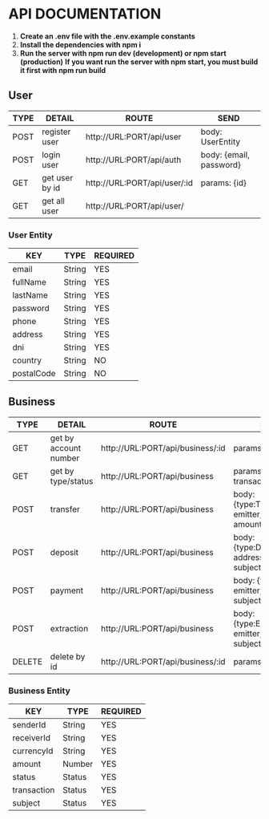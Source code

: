 # API DOCUMENTATION

1. **Create an .env file with the .env.example constants**
2. **Install the dependencies with npm i**
3. **Run the server with npm run dev (development) or npm start (production)**
    **If you want run the server with npm start, you must build it first with npm run build**

## User

| TYPE    | DETAIL             | ROUTE                           | SEND                                                       |
| ------- | ------------------ | ------------------------------- | ---------------------------------------------------------- |
| POST    | register user      | http://URL:PORT/api/user        | body: UserEntity                                           |
| POST    | login user         | http://URL:PORT/api/auth        | body: {email, password}                                    |
| GET     | get user by id     | http://URL:PORT/api/user/:id    | params: {id}                                               |
| GET     | get all user       | http://URL:PORT/api/user/       |                                                            |

### User Entity

| KEY        | TYPE      | REQUIRED |
| ---------- | --------- | -------- |
| email      | String    |   YES    |
| fullName   | String    |   YES    |
| lastName   | String    |   YES    |
| password   | String    |   YES    |
| phone      | String    |   YES    |
| address    | String    |   YES    |
| dni        | String    |   YES    |
| country    | String    |   NO     |
| postalCode | String    |   NO     |


## Business

| TYPE    | DETAIL                | ROUTE                             | SEND                                                       |
| ------- | --------------------- | --------------------------------- | ---------------------------------------------------------- |
| GET     | get by account number | http://URL:PORT/api/business/:id  | params: {id}                                               |
| GET     | get by type/status    | http://URL:PORT/api/business      | params: {status?, transaction?}                            |
| POST    | transfer              | http://URL:PORT/api/business      | body: {type:TRANSFER, emitter, addressee, amount, subject} |
| POST    | deposit               | http://URL:PORT/api/business      | body: {type:DEPOSIT, addressee, amount, subject}           |
| POST    | payment               | http://URL:PORT/api/business      | body: {type:PAY, emitter, amount, subject}                 |
| POST    | extraction            | http://URL:PORT/api/business      | body: {type:EXTRACTION, emitter, amount, subject}          |
| DELETE  | delete by id          | http://URL:PORT/api/business/:id  | params: {id}                                               |


### Business Entity

| KEY         | TYPE      | REQUIRED |
| ----------- | --------- | -------- |
| senderId    | String    |   YES    |
| receiverId  | String    |   YES    |
| currencyId  | String    |   YES    |
| amount      | Number    |   YES    |
| status      | Status    |   YES    |
| transaction | Status    |   YES    |
| subject     | Status    |   YES    |


